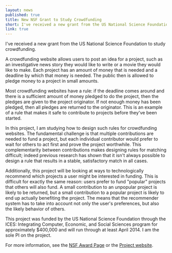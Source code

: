 ```yaml
---
layout: news
published: true
title: New NSF Grant to Study Crowdfunding
short: I've received a new grant from the US National Science Foundation to study crowdfunding.
link: true
---
```

I've received a new grant from the US National Science Foundation to study crowdfunding.

A crowdfunding website allows users to post an idea for a project, such as an
investigative news story they would like to write or a movie they would like to
make.  Each project has an amount of money that is needed and a deadline by
which that money is needed.   The public then is allowed to pledge money to a
project in small amounts.

Most crowdfunding websites have a rule: if the deadline comes around and there
is a sufficient amount of money pledged to do the project, then the pledges are
given to the project originator.  If not enough money has been pledged, then all
pledges are returned to the originator.  This is an example of a rule that makes
it safe to contribute to projects before they've been started.

In this project, I am studying how to design such rules for crowdfunding
websites.  The fundamental challenge is that multiple contributions are needed
to fund a project, but each individual contributor would prefer to wait for
others to act first and prove the project worthwhile.  This complementarity
between contributions makes designing rules for matching difficult; indeed
previous research has shown that it isn't always possible to design a rule that
results in a stable, satisfactory match in all cases.

Additionally, this project will be looking at ways to technologically recommend
which projects a user might be interested in funding.  This is difficult for
exactly the same reason: users prefer to fund "popular" projects that others
will also fund.   A small contribution to an unpopular project is likely to be
returned, but a small contribution to a popular project is likely to end up
actually benefiting the project.  The means that the recommender system has to
take into account not only the user's preferences, but also the likely behavior
of others.

This project was funded by the US National Science Foundation through the ICES:
Integrating Computer, Economic, and Social Sciences program for approximately
$400,000 and will run through at least April 2014.  I am the sole PI on the 
project.

For more information, see the [NSF Award Page] or the [Project website].

[NSF Award Page]: http://www.nsf.gov/awardsearch/showAward.do?AwardNumber=1101266
[Project website]: http://www.rickwash.com/crowdfunding
